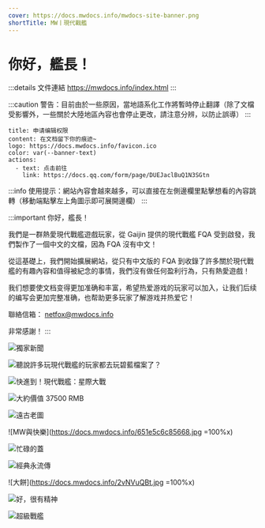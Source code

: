 ```yaml
---
cover: https://docs.mwdocs.info/mwdocs-site-banner.png
shortTitle: MW丨現代戰艦
---
```


# 你好，艦長！

:::details 文件連結
https://mwdocs.info/index.html
:::

:::caution 警告：目前由於一些原因，當地語系化工作將暫時停止翻譯（除了文檔受影響外，一些關於大陸地區內容也會停止更改，請注意分辨，以防止誤導）
:::

```component VPBanner
title: 申请编辑权限
content: 在文档留下你的痕迹~
logo: https://docs.mwdocs.info/favicon.ico
color: var(--banner-text)
actions:
  - text: 点击前往
    link: https://docs.qq.com/form/page/DUEJaclBuQ1N3SGtn
```

:::info 使用提示：網站內容會越來越多，可以直接在左側邊欄里點擊想看的內容跳轉（移動端點擊左上角圖示即可展開邊欄）
:::

:::important 你好，艦長！

我們是一群熱愛現代戰艦遊戲玩家，從 Gaijin 提供的現代戰艦 FQA 受到啟發，我們製作了一個中文的文檔，因為 FQA 沒有中文！

從這基礎上，我們開始擴展網站，從只有中文版的 FQA 到收錄了許多關於現代戰艦的有趣內容和值得被紀念的事情，我們沒有做任何盈利行為，只有熱愛遊戲！

我们想要使文档变得更加准确和丰富，希望热爱游戏的玩家可以加入，让我们后续的编写会更加完整准确，也帮助更多玩家了解游戏并热爱它！

聯絡信箱：
netfox@mwdocs.info

非常感謝！
:::

![獨家新聞](https://docs.mwdocs.info/Image_1700662795112.jpg)

![聽說許多玩現代戰艦的玩家都去玩碧藍檔案了？](https://docs.mwdocs.info/b87749ed98ba8c8f812173a46875a0bb.jpg)

![快進到！現代戰艦：星際大戰](https://docs.mwdocs.info/Image_1698843530122.jpg)

![大約價值 37500 RMB](https://docs.mwdocs.info/Image_1696862138169.jpg)

![遠古老圖](https://docs.mwdocs.info/9ec360d85ac8b120789b4d98b12c455d_720.png)

![MW與快樂](https://docs.mwdocs.info/651e5c6c85668.jpg =100%x)

![忙碌的蓋](https://docs.mwdocs.info/xIzLcFxv.jpg)

![經典永流傳](https://docs.mwdocs.info/BeiWang-GO-html.jpg)

![大餅](https://docs.mwdocs.info/2vNVuQBt.jpg =100%x)

![好，很有精神](https://docs.mwdocs.info/PkwGCfuT.jpg)

![超級戰艦](https://docs.mwdocs.info/5Fz4euch.jpg)
